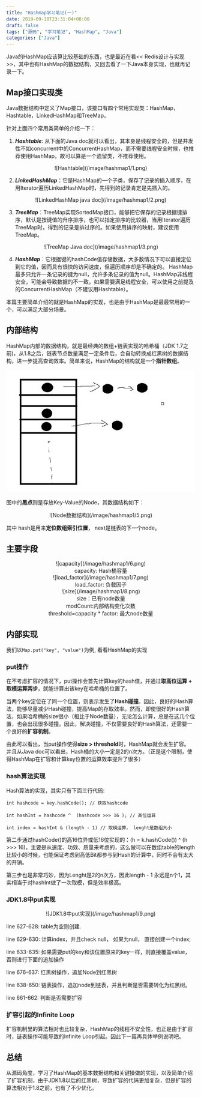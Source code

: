 ```yaml
---
title: "Hashmap学习笔记(一)"
date: 2019-09-18T23:31:04+08:00
draft: false
tags: ["源码", "学习笔记", "HashMap", "Java"]
categories: ["Java"]
---
```


Java的HashMap应该算比较基础的东西，也是最近在看<< Redis设计与实现 >>，其中也有HashMap的数据结构，又回去看了一下Java本身实现，也就再记录一下。

## Map接口实现类

Java数据结构中定义了Map接口，该接口有四个常用实现类：HashMap， Hashtable，LinkedHashMap和TreeMap。

针对上面四个常用类简单的介绍一下：

1. ***Hashtable***: 从下面的Java doc就可以看出，其本身是线程安全的，但是并发性不如concurrent中的ConcurrentHashMap，而不需要线程安全时候，也推荐使用HashMap，故可以算是一个遗留类，不推荐使用。
 <div align=center>![Hashtable](/image/hashmap1/1.png)</div>


2. ***LinkedHashMap***：它是HashMap的一个子类，保存了记录的插入顺序，在用Iterator遍历LinkedHashMap时，先得到的记录肯定是先插入的。
 <div align=center>![LinkedHashMap java doc](/image/hashmap1/2.png)</div>


3. ***TreeMap***：TreeMap实现SortedMap接口，能够把它保存的记录根据键排序，默认是按键值的升序排序，也可以指定排序的比较器，当用Iterator遍历TreeMap时，得到的记录是排过序的。如果使用排序的映射，建议使用TreeMap。
 <div align=center>![TreeMap Java doc](/image/hashmap1/3.png)</div>

4. ***HashMap***：它根据键的hashCode值存储数据，大多数情况下可以直接定位到它的值，因而具有很快的访问速度，但遍历顺序却是不确定的。 HashMap最多只允许一条记录的键为null，允许多条记录的值为null。HashMap非线程安全，可能会导致数据的不一致。如果需要满足线程安全，可以使用之前提及的ConcurrentHashMap（不建议用Hashtable）。

本篇主要简单介绍的就是HashMap的实现，也是由于HashMap是最最常用的一个，可以满足大部分场景。

## 内部结构
HashMap内部的数据结构，就是最经典的数组+链表实现的哈希桶（JDK 1.7之前)，从1.8之后，链表节点数量满足一定条件后，会自动转换成红黑树的数据结构，进一步提高查询效率。简单来说，HashMap的结构就是一个**指针数组**。
	<div align=center>![数据结构](/image/hashmap1/4.png)</div>

图中的**黑点**则是存放Key-Value的Node，其数据结构如下：
 <div align=center>![Node数据结构](/image/hashmap1/5.png)</div>


其中 hash是用来**定位数组索引位置**， next是链表的下一个node。

## 主要字段

 <div align=center>![capacity](/image/hashmap1/6.png)</div>
	<div align=center> capacity: Hash桶容量</div>
	<div align=center>![load_factor](/image/hashmap1/7.png)</div>
	<div align=center> load_factor: 负载因子</div>
	<div align=center>![size](/image/hashmap1/8.png)</div>
	<div align=center> size：已有node数量<br>modCount:内部结构变化次数<br>
	threshold=capacity * factor: 最大node数量</div>


## 内部实现

我们以`Map.put("key", "value")`为例, 看看HashMap的实现
### put操作
在不考虑扩容的情况下，put操作会首先计算key的hash值，并通过**取高位运算 + 取模运算两步**，就能计算出该key在哈希桶的位置了。

当两个key定位在了同一个位置，则表示发生了**Hash碰撞**。因此，良好的Hash算法，能够尽量减少Hash碰撞，提高Map的存取效率。然而，即使很好的Hash算法，如果哈希桶的size很小（相比于Node数量），无论怎么计算，总是在这几个位置，也会出现很多碰撞。因此，解决碰撞，不仅需要良好的Hash算法，还需要一个良好的**扩容机制**。

由此可以看出，当put操作使得**size > threshold**时，HashMap就会发生扩容。 并且从Java doc可以看出，Hash桶的大小一定是2的n次方。（正是这个限制，使得HashMap在扩容和计算key位置的运算效率提升了很多）

### hash算法实现
Hash算法的实现，其实只有下面三行代码:

```
int hashcode = key.hashCode(); // 获取hashcode

int hashInt = hashcode ^  (hashcode >>> 16 ); // 高位运算

int index = hashInt & (length - 1) // 取模运算， lenght是数组大小
```

第二步通过hashCode()的高16位异或低16位实现的：(h = k.hashCode()) ^ (h >>> 16)，主要是从速度、功效、质量来考虑的，这么做可以在数组table的length比较小的时候，也能保证考虑到高低Bit都参与到Hash的计算中，同时不会有太大的开销。

第三步也是非常巧妙，因为Lenght是2的n次方，因此length - 1 永远是n个1，其实相当于对hashInt做了一次取模，但是效率极高。

### JDK1.8中put实现
 <div align=center>![JDK1.8中put实现](/image/hashmap1/9.png)</div>

line 627-628: table为空则创建.

line 629-630: 计算index，并且check null， 如果为null， 直接创建一个index;

line 633-635: 如果需要put的key和该位置原来的key一样，则直接覆盖value， 否则进行下面的追加操作

line 676-637: 红黑树操作，追加Node到红黑树

line 638-650: 链表操作，追加node到链表，并且判断是否需要转化为红黑树。

line 661-662: 判断是否需要扩容

### 扩容引起的Infinite Loop
扩容机制里的算法相对也比较复杂，HashMap的线程不安全性，也正是由于扩容时，链表操作可能导致的Infinite Loop引起。因此下一篇再具体举例说明吧。

## 总结
从源码角度，学习了HashMap的基本数据结构和关键操做的实现，以及简单介绍了扩容机制，由于JDK1.8以后的红黑树，导致扩容的代码更加复杂，但是扩容的算法相对于1.8之前，也有了不少优化。